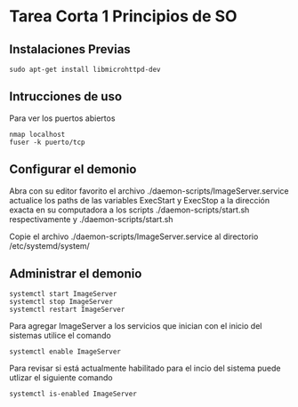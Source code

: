 # Tarea Corta 1 Principios de SO

## Instalaciones Previas
```
sudo apt-get install libmicrohttpd-dev
```

## Intrucciones de uso
Para ver los puertos abiertos
```
nmap localhost
fuser -k puerto/tcp
```

## Configurar el demonio
Abra con su editor favorito el archivo ./daemon-scripts/ImageServer.service actualice los paths de las variables ExecStart y ExecStop a la dirección exacta en su computadora a los scripts ./daemon-scripts/start.sh respectivamente y ./daemon-scripts/start.sh

Copie el archivo ./daemon-scripts/ImageServer.service al directorio /etc/systemd/system/

## Administrar el demonio

```
systemctl start ImageServer
systemctl stop ImageServer
systemctl restart ImageServer
```
Para agregar ImageServer a los servicios que inician con el inicio del sistemas utilice el comando
``` 
systemctl enable ImageServer
```

Para revisar si está actualmente habilitado para el incio del sistema puede utlizar el siguiente comando
```
systemctl is-enabled ImageServer
```

